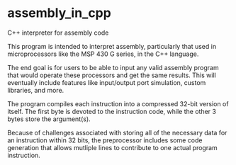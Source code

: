 # assembly_in_cpp
C++ interpreter for assembly code

This program is intended to interpret assembly, particularly that used in 
microprocessors like the MSP 430 G series, in the C++ language.

The end goal is for users to be able to input any valid assembly program 
that would operate these processors and get the same results.
This will eventually include features like input/output port simulation,
custom libraries, and more.

The program compiles each instruction into a compressed 32-bit version 
of itself. The first byte is devoted to the instruction code, while 
the other 3 bytes store the argument(s).

Because of challenges associated with storing all of the necessary data 
for an instruction within 32 bits, the preprocessor includes some 
code generation that allows mutliple lines to contribute to 
one actual program instruction. 
